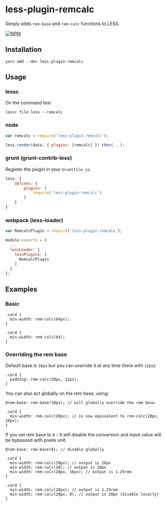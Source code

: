# less-plugin-remcalc

Simply adds `rem-base` and `rem-calc` functions to LESS.

[![NPM](https://nodei.co/npm/less-plugin-remcalc.png?downloads=true&downloadRank=true&stars=true)](https://nodei.co/npm/less-plugin-remcalc/)

## Installation

```
yarn add --dev less-plugin-remcalc
```

## Usage

### lessc

On the command line:

```
lessc file.less --remcalc
```

### node

```js
var remcalc = require('less-plugin-remcalc');

less.render(data, { plugins: [remcalc] }).then(...);
```

### grunt (grunt-contrib-less)

Register the plugin in your `Gruntfile.js`:

```js
less: {
    options: {
        plugins: [
            require('less-plugin-remcalc')
        ]
    }
}
```

### webpack (less-loader)

```js
var RemcalcPlugin = require('less-plugin-remcalc');

module.exports = {
  ...
  lessLoader: {
    lessPlugins: [
      RemcalcPlugin
    ]
  }
};
```

## Examples

### Basic

```less
.card {
  min-width: rem-calc(64px);
}

.card {
  min-width: rem-calc(64);
}
```

### Overriding the rem base

Default base is `16px` but you can override it at any time (here with `12px`):

```less
.card {
  padding: rem-calc(20px, 12px);
}
```

You can also act globally on the rem base, using:

```less
@rem-base: rem-base(10px); // will globally override the rem base.

.card {
  min-width: rem-calc(20px); // is now equivalent to rem-calc(20px, 10px);
}
```

If you set rem base to `0` - it will disable the conversion and 
input value will be bypassed with pixels unit.

```less
@rem-base: rem-base(0); // disable globally

.card {
  min-width: rem-calc(20px); // output is 20px
  min-width: rem-calc(20); // output is 20px
  min-width: rem-calc(20px, 16px); // output is 1.25rem
}
```

```less
.card {
  min-width: rem-calc(20px); // output is 1.25rem
  min-width: rem-calc(20px, 0); // output is 20px (disable locally)
}
```

